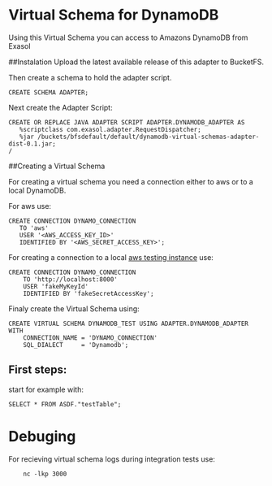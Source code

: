 # Virtual Schema for DynamoDB
Using this Virtual Schema you can access to Amazons DynamoDB from Exasol 

 ##Instalation
Upload the latest available release of this adapter to BucketFS.

Then create a schema to hold the adapter script.
```
CREATE SCHEMA ADAPTER;
```

Next create the Adapter Script:
 ```
CREATE OR REPLACE JAVA ADAPTER SCRIPT ADAPTER.DYNAMODB_ADAPTER AS
    %scriptclass com.exasol.adapter.RequestDispatcher;
    %jar /buckets/bfsdefault/default/dynamodb-virtual-schemas-adapter-dist-0.1.jar;
/
```

##Creating a Virtual Schema
 
For creating a virtual schema you need a connection either to aws or to a local DynamoDB.

For aws use: 
 ```
CREATE CONNECTION DYNAMO_CONNECTION
    TO 'aws'
    USER '<AWS_ACCESS_KEY_ID>'
    IDENTIFIED BY '<AWS_SECRET_ACCESS_KEY>';
```

For creating a connection to a local [aws testing instance](https://docs.aws.amazon.com/de_de/amazondynamodb/latest/developerguide/DynamoDBLocal.html) use:
```
CREATE CONNECTION DYNAMO_CONNECTION
    TO 'http://localhost:8000'
    USER 'fakeMyKeyId'
    IDENTIFIED BY 'fakeSecretAccessKey';

```

Finaly create the Virtual Schema using:
```
CREATE VIRTUAL SCHEMA DYNAMODB_TEST USING ADAPTER.DYNAMODB_ADAPTER WITH
    CONNECTION_NAME = 'DYNAMO_CONNECTION'
    SQL_DIALECT     = 'Dynamodb';
```

## First steps:
start for example with:
```
SELECT * FROM ASDF."testTable";
```

# Debuging
   For recieving virtual schema logs during integration tests use:
```
    nc -lkp 3000
```

